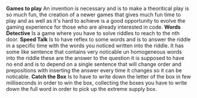**Games to play**
An invention is necessary and is to make a theoritical play is so much fun, the creation of a newer games that gives much fun time to play and as well as it's hard to achieve is a good opportunity to evolve the gaming experience for those who are already interested in code.
**Words Detective**
Is a game where you have to solve riddles to reach to the nth door.
**Speed Talk**
Is to have reflex to some words and is to answer the riddle in a specific time with the words you noticed written into the riddle.
It has some like sentence that contains very noticable un homogeneous words into the riddle these are the answer to the question it is supposed to have no end and is to depend on a single sentence that will change order and prepositions with inserting the answer every time it changes so it can be noticable.
**Catch the Box**
Is to have to write down the letter of the box in few milliseconds in order to win the box, collecting the boxes you have to write down the full word in order to pick up the extreme supply box.
